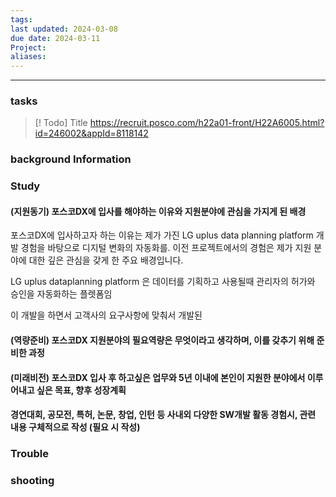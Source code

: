 ```yaml
---
tags: 
last updated: 2024-03-08
due date: 2024-03-11
Project: 
aliases:
---
```

--- 
### tasks

> [! Todo] Title
> https://recruit.posco.com/h22a01-front/H22A6005.html?id=246002&appId=8118142

### background Information



### Study
#### (지원동기) 포스코DX에 입사를 해야하는 이유와 지원분야에 관심을 가지게 된 배경

  
포스코DX에 입사하고자 하는 이유는 제가 가진 LG uplus data planning platform 개발 경험을 바탕으로 디지털 변화의 자동화를. 이전 프로젝트에서의 경험은 제가 지원 분야에 대한 깊은 관심을 갖게 한 주요 배경입니다.

LG uplus dataplanning platform 은 데이터를 기획하고 사용될때 관리자의 허가와 승인을 자동화하는 플렛폼임 

이 개발을 하면서 고객사의 요구사항에 맞춰서 개발된 



#### (역량준비) 포스코DX 지원분야의 필요역량은 무엇이라고 생각하며, 이를 갖추기 위해 준비한 과정


#### (미래비전) 포스코DX 입사 후 하고싶은 업무와 5년 이내에 본인이 지원한 분야에서 이루어내고 싶은 목표, 향후 성장계획

#### 경연대회, 공모전, 특허, 논문, 창업, 인턴 등 사내외 다양한 SW개발 활동 경험시, 관련 내용 구체적으로 작성 (필요 시 작성)


### Trouble





### shooting
